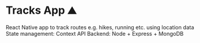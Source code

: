 # Tracks App ⛰

React Native app to track routes e.g. hikes, running etc. using location data
State management: Context API
Backend: Node + Express + MongoDB
